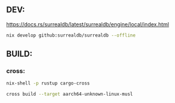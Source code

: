 
## DEV:
https://docs.rs/surrealdb/latest/surrealdb/engine/local/index.html

``` bash
nix develop github:surrealdb/surrealdb --offline
```

## BUILD:

### cross:

``` bash
nix-shell -p rustup cargo-cross
```

``` bash
cross build --target aarch64-unknown-linux-musl
```
